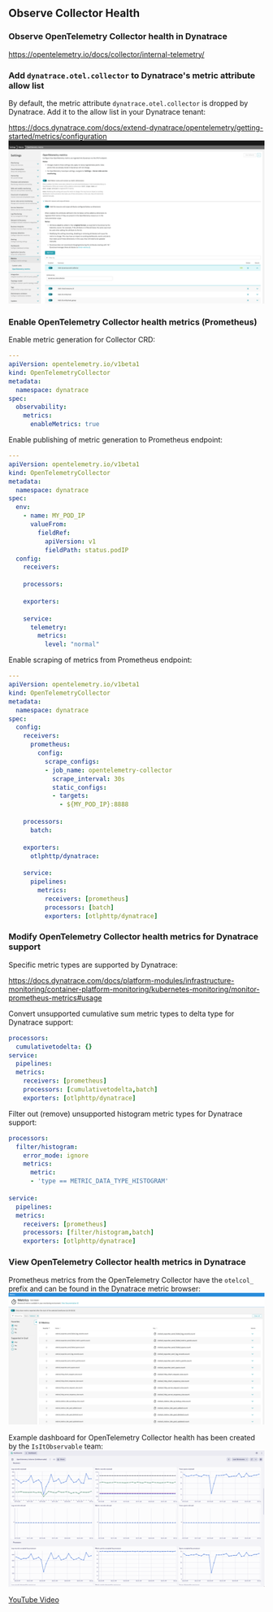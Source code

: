 ## Observe Collector Health

### Observe OpenTelemetry Collector health in Dynatrace
https://opentelemetry.io/docs/collector/internal-telemetry/

### Add `dynatrace.otel.collector` to Dynatrace's metric attribute allow list
By default, the metric attribute `dynatrace.otel.collector` is dropped by Dynatrace.  Add it to the allow list in your Dynatrace tenant:

https://docs.dynatrace.com/docs/extend-dynatrace/opentelemetry/getting-started/metrics/configuration
![dt otel metrics add collector attribute](../../../assets/images/07-dt_otelmetrics_add_collector_attribute.png)

### Enable OpenTelemetry Collector health metrics (Prometheus)
Enable metric generation for Collector CRD:
```yaml
---
apiVersion: opentelemetry.io/v1beta1
kind: OpenTelemetryCollector
metadata:
  namespace: dynatrace
spec:
  observability:
    metrics:
      enableMetrics: true
```

Enable publishing of metric generation to Prometheus endpoint:
```yaml
---
apiVersion: opentelemetry.io/v1beta1
kind: OpenTelemetryCollector
metadata:
  namespace: dynatrace
spec:
  env:
    - name: MY_POD_IP
      valueFrom:
        fieldRef:
          apiVersion: v1
          fieldPath: status.podIP
  config:
    receivers:

    processors:

    exporters:

    service:
      telemetry:
        metrics:
          level: "normal"
```

Enable scraping of metrics from Prometheus endpoint:
```yaml
---
apiVersion: opentelemetry.io/v1beta1
kind: OpenTelemetryCollector
metadata:
  namespace: dynatrace
spec:
  config:
    receivers:
      prometheus:
        config:
          scrape_configs:
          - job_name: opentelemetry-collector
            scrape_interval: 30s
            static_configs:
            - targets:
              - ${MY_POD_IP}:8888

    processors:
      batch:

    exporters:
      otlphttp/dynatrace:

    service:
      pipelines:
        metrics:
          receivers: [prometheus]
          processors: [batch]
          exporters: [otlphttp/dynatrace]
```

### Modify OpenTelemetry Collector health metrics for Dynatrace support
Specific metric types are supported by Dynatrace:

https://docs.dynatrace.com/docs/platform-modules/infrastructure-monitoring/container-platform-monitoring/kubernetes-monitoring/monitor-prometheus-metrics#usage

Convert unsupported cumulative sum metric types to delta type for Dynatrace support:
```yaml
processors:
  cumulativetodelta: {}
service:
  pipelines:
  metrics:
    receivers: [prometheus]
    processors: [cumulativetodelta,batch]
    exporters: [otlphttp/dynatrace]
```

Filter out (remove) unsupported histogram metric types for Dynatrace support:
```yaml
processors:
  filter/histogram:
    error_mode: ignore
    metrics:
      metric:
      - 'type == METRIC_DATA_TYPE_HISTOGRAM'

service:
  pipelines:
  metrics:
    receivers: [prometheus]
    processors: [filter/histogram,batch]
    exporters: [otlphttp/dynatrace]
```

### View OpenTelemetry Collector health metrics in Dynatrace
Prometheus metrics from the OpenTelemetry Collector have the `otelcol_` prefix and can be found in the Dynatrace metric browser:
![dt_otelcol_metric_list](../../../assets/images/07-dt_otelcol_metric_list.png)

Example dashboard for OpenTelemetry Collector health has been created by the `IsItObservable` team:
![dt_collector_health_dashboard_short](../../../assets/images/07-dt_collector_health_dashboard_short.png)

[YouTube Video](https://youtu.be/Qxt3XAMJNhA?si=LY_37zRJC8hCTpjX&t=2630)